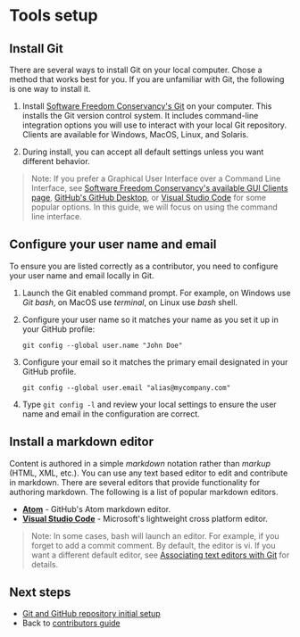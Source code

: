 # Tools setup

## Install Git

There are several ways to install Git on your local computer.  Chose a method that works best for you. If you are unfamiliar with Git, the following is one way to install it.

1. Install [Software Freedom Conservancy's Git](https://git-scm.com/download) on your computer. This installs the Git version control system. It includes command-line integration options you will use to interact with your local Git repository. Clients are available for Windows, MacOS, Linux, and Solaris. 

2. During install, you can accept all default settings unless you want different behavior.

> Note: If you prefer a Graphical User Interface over a Command Line Interface, see [Software Freedom Conservancy's available GUI Clients page](https://git-scm.com/downloads/guis), [GitHub's GitHub Desktop](https://desktop.github.com/), or [Visual Studio Code](https://www.visualstudio.com/products/code-vs.aspx) for some popular options. In this guide, we will focus on using the command line interface.

## Configure your user name and email

To ensure you are listed correctly as a contributor, you need to configure your user name and email locally in Git.

1. Launch the Git enabled command prompt. For example, on Windows use *Git bash*, on MacOS use *terminal*, on Linux use *bash* shell.

2. Configure your user name so it matches your name as you set it up in your GitHub profile:

    ````
    git config --global user.name "John Doe"
    ````
3. Configure your email so it matches the primary email designated in your GitHub profile.

    ````
    git config --global user.email "alias@mycompany.com"
    ````
4. Type `git config -l` and review your local settings to ensure the user name and email in the configuration are correct.

## Install a markdown editor
Content is authored in a simple *markdown* notation rather than *markup* (HTML, XML, etc.). You can use any text based editor to edit and contribute in markdown. There are several editors that provide functionality for authoring markdown. The following is a list of popular markdown editors.

- **[Atom](https://atom.io)** - GitHub's Atom markdown editor. 
- **[Visual Studio Code](https://www.visualstudio.com/products/code-vs.aspx)** - Microsoft's lightweight cross platform editor. 

> Note: In some cases, bash will launch an editor. For example, if you forget to add a commit comment.  By default, the editor is vi. If you want a different default editor, see [Associating text editors with Git](https://help.github.com/articles/associating-text-editors-with-git/) for details.

## Next steps

- [Git and GitHub repository initial setup](git-and-github-repository-initial-setup.md)
- Back to [contributors guide](./index.md)
